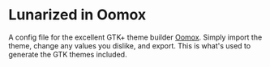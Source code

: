 # Lunarized in Oomox
 A config file for the excellent GTK+ theme builder [Oomox]. Simply import the theme, change any values you dislike, and export. This is what's used to generate the GTK themes included.

 [Oomox]: https://github.com/themix-project/oomox
